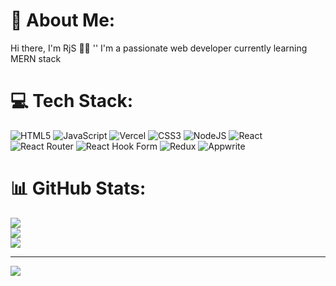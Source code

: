 # 💫 About Me:
Hi there, I'm RjS 👋🏻 '\'
I'm a passionate web developer currently learning MERN stack


# 💻 Tech Stack:
![HTML5](https://img.shields.io/badge/html5-%23E34F26.svg?style=for-the-badge&logo=html5&logoColor=white) ![JavaScript](https://img.shields.io/badge/javascript-%23323330.svg?style=for-the-badge&logo=javascript&logoColor=%23F7DF1E) ![Vercel](https://img.shields.io/badge/vercel-%23000000.svg?style=for-the-badge&logo=vercel&logoColor=white) ![CSS3](https://img.shields.io/badge/css3-%231572B6.svg?style=for-the-badge&logo=css3&logoColor=white) ![NodeJS](https://img.shields.io/badge/node.js-6DA55F?style=for-the-badge&logo=node.js&logoColor=white) ![React](https://img.shields.io/badge/react-%2320232a.svg?style=for-the-badge&logo=react&logoColor=%2361DAFB) ![React Router](https://img.shields.io/badge/React_Router-CA4245?style=for-the-badge&logo=react-router&logoColor=white) ![React Hook Form](https://img.shields.io/badge/React%20Hook%20Form-%23EC5990.svg?style=for-the-badge&logo=reacthookform&logoColor=white) ![Redux](https://img.shields.io/badge/redux-%23593d88.svg?style=for-the-badge&logo=redux&logoColor=white) ![Appwrite](https://img.shields.io/badge/Appwrite-%23FD366E.svg?style=for-the-badge&logo=appwrite&logoColor=white)
# 📊 GitHub Stats:
![](https://github-readme-stats.vercel.app/api?username=IRjSI&theme=dark&hide_border=false&include_all_commits=true&count_private=true)<br/>
![](https://github-readme-streak-stats.herokuapp.com/?user=IRjSI&theme=dark&hide_border=false)<br/>
![](https://github-readme-stats.vercel.app/api/top-langs/?username=IRjSI&theme=dark&hide_border=false&include_all_commits=true&count_private=true&layout=compact)

---
[![](https://visitcount.itsvg.in/api?id=IRjSI&icon=0&color=0)](https://visitcount.itsvg.in)

<!-- Proudly created with GPRM ( https://gprm.itsvg.in ) -->
